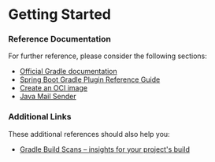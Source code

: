 # Getting Started

### Reference Documentation
For further reference, please consider the following sections:

* [Official Gradle documentation](https://docs.gradle.org)
* [Spring Boot Gradle Plugin Reference Guide](https://docs.spring.io/spring-boot/3.4.0/gradle-plugin)
* [Create an OCI image](https://docs.spring.io/spring-boot/3.4.0/gradle-plugin/packaging-oci-image.html)
* [Java Mail Sender](https://docs.spring.io/spring-boot/3.4.0/reference/io/email.html)

### Additional Links
These additional references should also help you:

* [Gradle Build Scans – insights for your project's build](https://scans.gradle.com#gradle)

